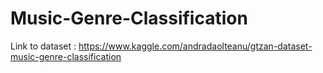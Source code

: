 # Music-Genre-Classification

Link to dataset : https://www.kaggle.com/andradaolteanu/gtzan-dataset-music-genre-classification
